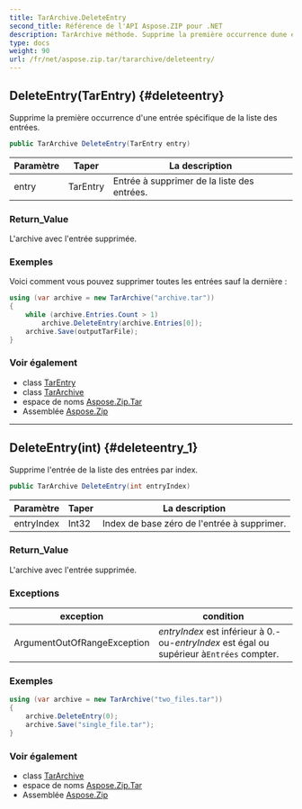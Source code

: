 ```yaml
---
title: TarArchive.DeleteEntry
second_title: Référence de l'API Aspose.ZIP pour .NET
description: TarArchive méthode. Supprime la première occurrence dune entrée spécifique de la liste des entrées.
type: docs
weight: 90
url: /fr/net/aspose.zip.tar/tararchive/deleteentry/
---
```

## DeleteEntry(TarEntry) {#deleteentry}

Supprime la première occurrence d'une entrée spécifique de la liste des entrées.

```csharp
public TarArchive DeleteEntry(TarEntry entry)
```

| Paramètre | Taper | La description |
| --- | --- | --- |
| entry | TarEntry | Entrée à supprimer de la liste des entrées. |

### Return_Value

L'archive avec l'entrée supprimée.

### Exemples

Voici comment vous pouvez supprimer toutes les entrées sauf la dernière :

```csharp
using (var archive = new TarArchive("archive.tar"))
{
    while (archive.Entries.Count > 1)
        archive.DeleteEntry(archive.Entries[0]);
    archive.Save(outputTarFile);
}
```

### Voir également

* class [TarEntry](../../tarentry/)
* class [TarArchive](../)
* espace de noms [Aspose.Zip.Tar](../../tararchive/)
* Assemblée [Aspose.Zip](../../../)

---

## DeleteEntry(int) {#deleteentry_1}

Supprime l'entrée de la liste des entrées par index.

```csharp
public TarArchive DeleteEntry(int entryIndex)
```

| Paramètre | Taper | La description |
| --- | --- | --- |
| entryIndex | Int32 | Index de base zéro de l'entrée à supprimer. |

### Return_Value

L'archive avec l'entrée supprimée.

### Exceptions

| exception | condition |
| --- | --- |
| ArgumentOutOfRangeException | *entryIndex* est inférieur à 0.-ou-*entryIndex* est égal ou supérieur à`Entrées` compter. |

### Exemples

```csharp
using (var archive = new TarArchive("two_files.tar"))
{
    archive.DeleteEntry(0);
    archive.Save("single_file.tar");
}
```

### Voir également

* class [TarArchive](../)
* espace de noms [Aspose.Zip.Tar](../../tararchive/)
* Assemblée [Aspose.Zip](../../../)


